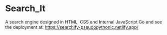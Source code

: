 # Search_It
A search engine designed in HTML, CSS and Internal JavaScript
Go and see the deployment at: https://searchify-pseudopythonic.netlify.app/

